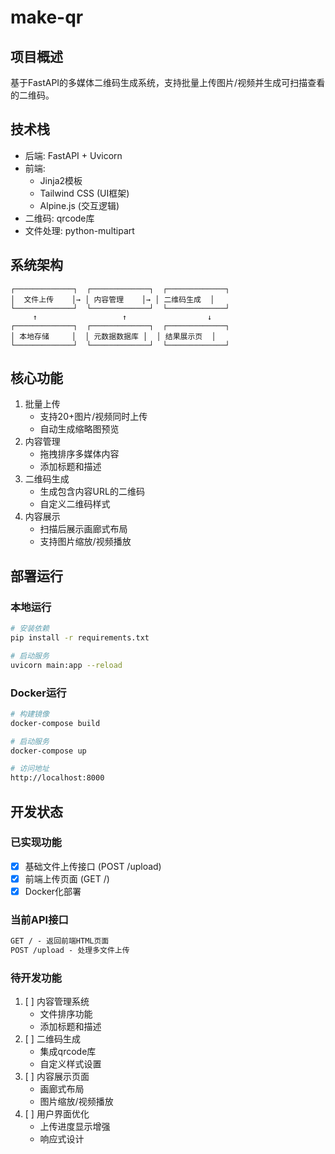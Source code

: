 # make-qr

## 项目概述
基于FastAPI的多媒体二维码生成系统，支持批量上传图片/视频并生成可扫描查看的二维码。

## 技术栈
- 后端: FastAPI + Uvicorn
- 前端: 
  - Jinja2模板
  - Tailwind CSS (UI框架)
  - Alpine.js (交互逻辑)
- 二维码: qrcode库
- 文件处理: python-multipart

## 系统架构
```
┌─────────────┐  ┌─────────────┐  ┌─────────────┐
│  文件上传    │→ │ 内容管理    │→ │ 二维码生成  │
└─────────────┘  └─────────────┘  └─────────────┘
     ↑                   ↑                  ↓
┌─────────────┐  ┌─────────────┐  ┌─────────────┐
│ 本地存储     │  │ 元数据数据库 │  │ 结果展示页  │
└─────────────┘  └─────────────┘  └─────────────┘
```

## 核心功能
1. 批量上传
   - 支持20+图片/视频同时上传
   - 自动生成缩略图预览
2. 内容管理
   - 拖拽排序多媒体内容
   - 添加标题和描述
3. 二维码生成
   - 生成包含内容URL的二维码
   - 自定义二维码样式
4. 内容展示
   - 扫描后展示画廊式布局
   - 支持图片缩放/视频播放

## 部署运行

### 本地运行
```bash
# 安装依赖
pip install -r requirements.txt

# 启动服务
uvicorn main:app --reload
```

### Docker运行
```bash
# 构建镜像
docker-compose build

# 启动服务
docker-compose up

# 访问地址
http://localhost:8000
```

## 开发状态

### 已实现功能
- [x] 基础文件上传接口 (POST /upload)
- [x] 前端上传页面 (GET /)
- [x] Docker化部署

### 当前API接口
```markdown
GET / - 返回前端HTML页面
POST /upload - 处理多文件上传
```

### 待开发功能
1. [ ] 内容管理系统
   - 文件排序功能
   - 添加标题和描述
2. [ ] 二维码生成
   - 集成qrcode库
   - 自定义样式设置
3. [ ] 内容展示页面
   - 画廊式布局
   - 图片缩放/视频播放
4. [ ] 用户界面优化
   - 上传进度显示增强
   - 响应式设计
```
